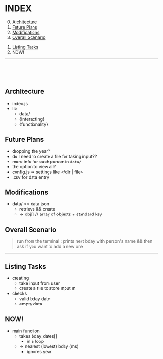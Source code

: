 # INDEX
0) [Architecture](#architecture)
1) [Future Plans](#future-plans)
1) [Modifications](#modifications)
1) [Overall Scenario](#overall-scenario)
<!--  -->
1) [Listing Tasks](#listing-tasks)
1) [NOW!](#now)
___
<br><br><br>


## Architecture
- index.js  <!-- just ouput -->
- lib
    - data/  <!-- iterable -->
    - {interacting} <!-- retrieving -->
    - {functionality}  <!-- main() -->


## Future Plans
- dropping the year?
- do I need to create a file for taking input??
- more info for each person in `data/`
- the option to view all?
- config.js => settings like <\dir | file>
- .csv for data entry


## Modifications
- data/ >> data.json
    - retrieve && create
    - => obj[]  // array of objects + standard key


## Overall Scenario
> run from the terminal : prints next bday with person's name && then ask if you want to add a new one

___

## Listing Tasks
- creating
    - take input from user
    - create a file to store input in
- checks
    - valid bday date
    - empty data


## NOW!
- main function
    - takes bday_dates[]
        - in a loop
    - => nearest (lowest) bday (ms)
        - ignores year